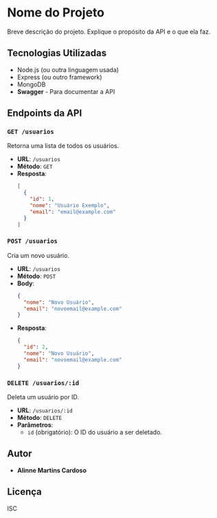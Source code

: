 
# Nome do Projeto

Breve descrição do projeto. Explique o propósito da API e o que ela faz.

## Tecnologias Utilizadas

- Node.js (ou outra linguagem usada)
- Express (ou outro framework)
- MongoDB
- **Swagger** - Para documentar a API


## Endpoints da API

### `GET /usuarios`

Retorna uma lista de todos os usuários.

- **URL**: `/usuarios`
- **Método**: `GET`
- **Resposta**:
  ```json
  [
    {
      "id": 1,
      "nome": "Usuário Exemplo",
      "email": "email@example.com"
    }
  ]
  ```

### `POST /usuarios`

Cria um novo usuário.

- **URL**: `/usuarios`
- **Método**: `POST`
- **Body**:
  ```json
  {
    "nome": "Novo Usuário",
    "email": "novoemail@example.com"
  }
  ```
- **Resposta**:
  ```json
  {
    "id": 2,
    "nome": "Novo Usuário",
    "email": "novoemail@example.com"
  }
  ```

### `DELETE /usuarios/:id`

Deleta um usuário por ID.

- **URL**: `/usuarios/:id`
- **Método**: `DELETE`
- **Parâmetros**:
  - `id` (obrigatório): O ID do usuário a ser deletado.

## Autor

- **Alinne Martins Cardoso**

## Licença

ISC